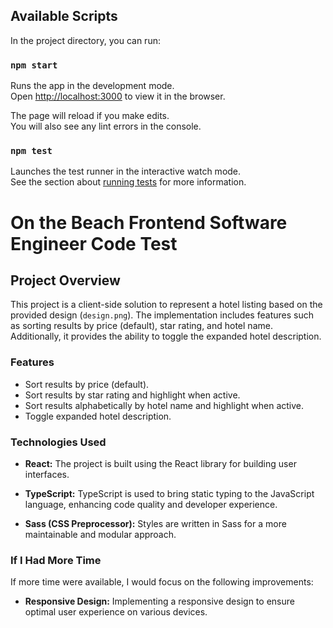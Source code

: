 ## Available Scripts

In the project directory, you can run:

### `npm start`

Runs the app in the development mode.\
Open [http://localhost:3000](http://localhost:3000) to view it in the browser.

The page will reload if you make edits.\
You will also see any lint errors in the console.

### `npm test`

Launches the test runner in the interactive watch mode.\
See the section about [running tests](https://facebook.github.io/create-react-app/docs/running-tests) for more information.

# On the Beach Frontend Software Engineer Code Test

## Project Overview

This project is a client-side solution to represent a hotel listing based on the provided design (`design.png`). The implementation includes features such as sorting results by price (default), star rating, and hotel name. Additionally, it provides the ability to toggle the expanded hotel description.

### Features

- Sort results by price (default).
- Sort results by star rating and highlight when active.
- Sort results alphabetically by hotel name and highlight when active.
- Toggle expanded hotel description.

### Technologies Used

- **React:** The project is built using the React library for building user interfaces.

- **TypeScript:** TypeScript is used to bring static typing to the JavaScript language, enhancing code quality and developer experience.

- **Sass (CSS Preprocessor):** Styles are written in Sass for a more maintainable and modular approach.

### If I Had More Time

If more time were available, I would focus on the following improvements:

- **Responsive Design:** Implementing a responsive design to ensure optimal user experience on various devices.
